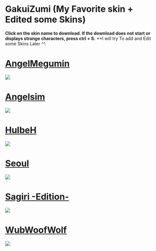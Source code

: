# GakuiZumi (My Favorite skin + Edited some Skins)

**Click on the skin name to download. If the download does not start or displays strange characters, press ctrl + S.**
**I will try To add and Edit some Skins Later ^^.

# [AngelMegumin](https://puu.sh/vXQwv/3eb302edbc.osk)
![](https://osu.ppy.sh/ss/8149958)

# [Angelsim](https://puu.sh/vXQCu/a6d55081eb.osk)
![](https://osu.ppy.sh/ss/8149979)

# [HulbeH](https://puu.sh/vXQd9/7e8573dab5.osk)
![](https://osu.ppy.sh/ss/8149927)

# [Seoul](https://puu.sh/vXPL4/f629e5f467.osk)
![](https://osu.ppy.sh/ss/8149869)

# [Sagiri -Edition-](https://puu.sh/vXPRF/25e68148a3.osk)
![](https://osu.ppy.sh/ss/8149886)

# [WubWoofWolf](https://puu.sh/vXQ5W/ea38db2771.osk)
![](https://osu.ppy.sh/ss/8149920)

